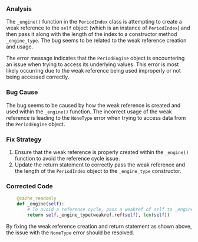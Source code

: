 ### Analysis
The `_engine()` function in the `PeriodIndex` class is attempting to create a weak reference to the `self` object (which is an instance of `PeriodIndex`) and then pass it along with the length of the index to a constructor method `_engine_type`. The bug seems to be related to the weak reference creation and usage.

The error message indicates that the `PeriodEngine` object is encountering an issue when trying to access its underlying values. This error is most likely occurring due to the weak reference being used improperly or not being accessed correctly.

### Bug Cause
The bug seems to be caused by how the weak reference is created and used within the `_engine()` function. The incorrect usage of the weak reference is leading to the `NoneType` error when trying to access data from the `PeriodEngine` object.

### Fix Strategy
1. Ensure that the weak reference is properly created within the `_engine()` function to avoid the reference cycle issue.
2. Update the return statement to correctly pass the weak reference and the length of the `PeriodIndex` object to the `_engine_type` constructor.

### Corrected Code
```python
    @cache_readonly
    def _engine(self):
        # To avoid a reference cycle, pass a weakref of self to _engine_type.
        return self._engine_type(weakref.ref(self), len(self))
```

By fixing the weak reference creation and return statement as shown above, the issue with the `NoneType` error should be resolved.